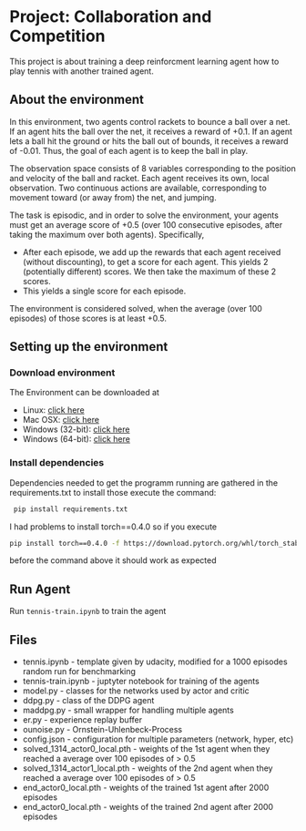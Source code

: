 # Project: Collaboration and Competition
This project is about training a deep reinforcment learning agent how to play tennis with another trained agent.

## About the environment

In this environment, two agents control rackets to bounce a ball over a net. If an agent hits the ball over the net, it receives a reward of +0.1. If an agent lets a ball hit the ground or hits the ball out of bounds, it receives a reward of -0.01. Thus, the goal of each agent is to keep the ball in play.

The observation space consists of 8 variables corresponding to the position and velocity of the ball and racket. Each agent receives its own, local observation. Two continuous actions are available, corresponding to movement toward (or away from) the net, and jumping.

The task is episodic, and in order to solve the environment, your agents must get an average score of +0.5 (over 100 consecutive episodes, after taking the maximum over both agents). Specifically,

* After each episode, we add up the rewards that each agent received (without discounting), to get a score for each agent. This yields 2 (potentially different) scores. We then take the maximum of these 2 scores.
* This yields a single score for each episode.

The environment is considered solved, when the average (over 100 episodes) of those scores is at least +0.5.

## Setting up the environment

### Download environment

The Environment can be downloaded at

* Linux: [click here](https://s3-us-west-1.amazonaws.com/udacity-drlnd/P3/Tennis/Tennis_Linux.zip)
* Mac OSX: [click here](https://s3-us-west-1.amazonaws.com/udacity-drlnd/P3/Tennis/Tennis.app.zip)
* Windows (32-bit): [click here](https://s3-us-west-1.amazonaws.com/udacity-drlnd/P3/Tennis/Tennis_Windows_x86.zip)
* Windows (64-bit): [click here](https://s3-us-west-1.amazonaws.com/udacity-drlnd/P3/Tennis/Tennis_Windows_x86_64.zip)

### Install dependencies
Dependencies needed to get the programm running are gathered in the requirements.txt to install those execute the command:

```bash
 pip install requirements.txt
```

I had problems to install torch==0.4.0 so if you execute 

```bash
pip install torch==0.4.0 -f https://download.pytorch.org/whl/torch_stable.html 
```

before the command above it should work as expected

## Run Agent

Run `tennis-train.ipynb` to train the agent

## Files
* tennis.ipynb - template given by udacity, modified for a 1000 episodes random run for benchmarking
* tennis-train.ipynb - juptyter notebook for training of the agents
* model.py - classes for the networks used by actor and critic
* ddpg.py - class of the DDPG agent
* maddpg.py - small wrapper for handling multiple agents
* er.py - experience replay buffer
* ounoise.py - Ornstein-Uhlenbeck-Process
* config.json - configuration for multiple parameters (network, hyper, etc)
* solved_1314_actor0_local.pth - weights of the 1st agent when they reached a average over 100 episodes of > 0.5
* solved_1314_actor1_local.pth - weights of the 2nd agent when they reached a average over 100 episodes of > 0.5
* end_actor0_local.pth - weights of the trained 1st agent after 2000 episodes
* end_actor0_local.pth - weights of the trained 2nd agent after 2000 episodes

